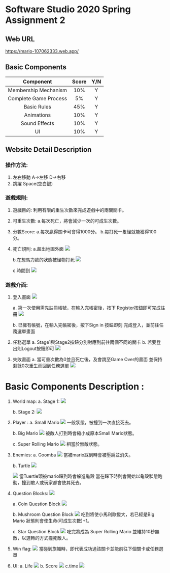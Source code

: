 # Software Studio 2020 Spring Assignment 2
## Web URL
https://mario-107062333.web.app/

## Basic Components
|Component|Score|Y/N|
|:-:|:-:|:-:|
|Membership Mechanism|10%|Y|
|Complete Game Process|5%|Y|
|Basic Rules|45%|Y|
|Animations|10%|Y|
|Sound Effects|10%|Y|
|UI|10%|Y|

## Website Detail Description
### 操作方法:
1. 左右移動
    A->左移
    D->右移
2. 跳躍
    Space(空白鍵)
### 遊戲規則:
1. 遊戲目的:
    利用有限的重生次數來完成遊戲中的兩關關卡。
2. 可重生次數:
    a.每次死亡，將會減少一次的可成生次數。
3. 分數Score:
    a.每次贏得關卡可會得1000分。
    b.每打死一隻怪就能獲得100分。
4. 死亡規則:
    a.超出地圖外面
    ![](https://i.imgur.com/iCCIqfc.png)

    b.在想馬力歐的狀態被怪物打死
    ![](https://i.imgur.com/C7WQL9O.png)

    c.時間到
    ![](https://i.imgur.com/kYsVqI9.png)
### 遊戲介面:
1. 登入畫面
    ![](https://i.imgur.com/lNh9gpZ.png)

    a. 第一次使用需先註冊帳號，在輸入完帳密後，按下            Register按鈕即可完成註冊
        ![](https://i.imgur.com/MORs1gf.png)

    b. 已擁有帳號，在輸入完帳密後，按下Sign in 按鈕即刻        完成登入，並前往任務選單畫面
2. 任務選單
    a. Stage1與Stage2按鈕分別對應到前往兩個不同的關卡
    b. 若要登出則Logout按鈕即可
    ![](https://i.imgur.com/LC1t6mI.png)

3. 失敗畫面
    a. 當可重次數為0並且死亡後，及會跳至Game Over的畫面        並保持剩餘0次重生而回到任務選單
    ![](https://i.imgur.com/zGmZd6a.png)

# Basic Components Description :
1. World map:
    a. Stage 1:
    ![](https://i.imgur.com/PZpJu3f.png)

    b. Stage 2:
    ![](https://i.imgur.com/uuLSmfF.png)

2. Player : 
    a. Small Mario
    ![](https://i.imgur.com/CxhXc8A.png)
    一般狀態，被撞到一次直接死去。
    
    b. Big Mario
    ![](https://i.imgur.com/sSErdud.png)
    被敵人打到時會縮小成原本Small Mario狀態。

    c. Super Rolling Mario
    ![](https://i.imgur.com/n59oT10.png)
    相當於無敵狀態。

4. Enemies:
    a. Goomba
    ![](https://i.imgur.com/skLwa5E.png)
    當被mario踩到時會被壓扁並消失。
    
    b. Turtle
    ![](https://i.imgur.com/UlYHGIg.png)
    
    ![](https://i.imgur.com/Uz4zfiD.png)
    當Tuertle頭被mario踩到時會躲進龜殼
    當在踩下時則會開始以龜殼狀態跑動，撞到敵人或玩家都會使其死去。

5. Question Blocks:
    ![](https://i.imgur.com/JxLY6w6.png)
    
    a. Coin Question Block
    ![](https://i.imgur.com/J2MJMJE.png)
    
    b. Mushroom Question Block
    ![](https://i.imgur.com/k6XmijT.png)
    吃到將使小馬利歐變大，若已經是Big Mario 狀態則會使生命(可成生次數)+1。    
    
    c. Star Question Block
    ![](https://i.imgur.com/8rWNZjp.png)
    吃完將成為 Super Rolling Mario 並維持10秒無敵，以選轉的方式撞死敵人。
    
7. Win flag:
    ![](https://i.imgur.com/WRia560.png)
    當碰到旗幟時，即代表成功過該關卡並能前往下個關卡或任務選單
    
6. UI:
    a. Life
    ![](https://i.imgur.com/YXjVOft.png)
    b. Score
    ![](https://i.imgur.com/9Able7p.png)
    c.time
    ![](https://i.imgur.com/1d8P00Y.png)

